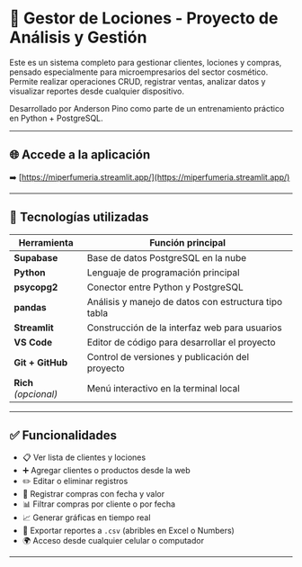 # 🧴 Gestor de Lociones - Proyecto de Análisis y Gestión

Este es un sistema completo para gestionar clientes, lociones y compras, pensado especialmente para microempresarios del sector cosmético. Permite realizar operaciones CRUD, registrar ventas, analizar datos y visualizar reportes desde cualquier dispositivo.

Desarrollado por Anderson Pino como parte de un entrenamiento práctico en Python + PostgreSQL.

---

## 🌐 Accede a la aplicación

➡️ [https://miperfumeria.streamlit.app/](https://miperfumeria.streamlit.app/)

---

## 🚀 Tecnologías utilizadas

| Herramienta           | Función principal                                    |
| --------------------- | ---------------------------------------------------- |
| **Supabase**          | Base de datos PostgreSQL en la nube                  |
| **Python**            | Lenguaje de programación principal                   |
| **psycopg2**          | Conector entre Python y PostgreSQL                   |
| **pandas**            | Análisis y manejo de datos con estructura tipo tabla |
| **Streamlit**         | Construcción de la interfaz web para usuarios        |
| **VS Code**           | Editor de código para desarrollar el proyecto        |
| **Git + GitHub**      | Control de versiones y publicación del proyecto      |
| **Rich** _(opcional)_ | Menú interactivo en la terminal local                |

---

## ✅ Funcionalidades

- 📋 Ver lista de clientes y lociones
- ➕ Agregar clientes o productos desde la web
- ✏️ Editar o eliminar registros
- 🛒 Registrar compras con fecha y valor
- 📊 Filtrar compras por cliente o por fecha
- 📈 Generar gráficas en tiempo real
- 📁 Exportar reportes a `.csv` (abribles en Excel o Numbers)
- 🌍 Acceso desde cualquier celular o computador

---
